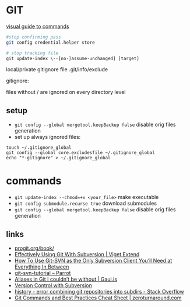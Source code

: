 # GIT

[visual guide to commands](http://marklodato.github.io/visual-git-guide/index-en.html)
    
```bash
#stop confirming pass
git config credential.helper store

# stop tracking file
git update-index \--[no-]assume-unchanged] [target]
```

local/private gitignore file .git/info/exclude

gitignore:

files without / are ignored on every directory level

## setup

* `git config --global mergetool.keepBackup false` disable orig files generation
* set up always ignored files:
```
touch ~/.gitignore_global
git config --global core.excludesfile ~/.gitignore_global
echo "*-gitignore" > ~/.gitignore_global
```

# commands

* `git update-index --chmod=+x <your_file>` make executable
* `git config submodule.recurse true` download submodules
* `git config --global mergetool.keepBackup false` disable orig files generation

## links

* [progit.org/book/](http://progit.org/book/)
* [Effectively Using Git With Subversion | Viget Extend](http://www.viget.com/extend/effectively-using-git-with-subversion/)
* [How To Use Git-SVN as the Only Subversion Client You’ll Need at Everything In Between](http://maymay.net/blog/2009/02/24/how-to-use-git-svn-as-the-only-subversion-client-youll-need/)
* [git-svn-tutorial – Parrot](http://trac.parrot.org/parrot/wiki/git-svn-tutorial)
* [Aliases in Git I couldn’t be without | Gaui.is](http://gaui.is/aliases-in-git-i-couldnt-be-without/)
* [Version Control with Subversion](http://svnbook.red-bean.com/)
* [history - error combining git repositories into subdirs - Stack Overflow](http://stackoverflow.com/questions/7798142/error-combining-git-repositories-into-subdirs)
* [Git Commands and Best Practices Cheat Sheet | zeroturnaround.com](http://zeroturnaround.com/rebellabs/git-commands-and-best-practices-cheat-sheet/)